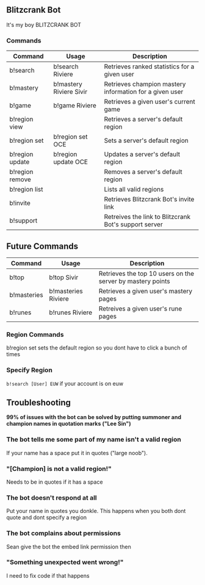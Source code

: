 ## Blitzcrank Bot

It's my boy BLITZCRANK BOT

### Commands

Command | Usage | Description
--------|-------------------|------------
b!search|b!search Riviere| Retrieves ranked statistics for a given user
b!mastery|b!mastery Riviere Sivir| Retrieves champion mastery information for a given user
b!game|b!game Riviere| Retrieves a given user's current game
b!region view||Retrieves a server's default region
b!region set|b!region set OCE|Sets a server's default region
b!region update|b!region update OCE|Updates a server's default region
b!region remove||Removes a server's default region
b!region list||Lists all valid regions
b!invite||Retrieves Blitzcrank Bot's invite link
b!support||Retreives the link to Blitzcrank Bot's support server

## Future Commands

Command | Usage | Description
--------|-------|------------
b!top|b!top Sivir|Retrieves the top 10 users on the server by mastery points
b!masteries|b!masteries Riviere| Retrieves a given user's mastery pages
b!runes|b!runes Riviere| Retreives a given user's rune pages

### Region Commands
b!region set sets the default region so you dont have to click a bunch of times

### Specify Region
`b!search [User] EUW` if your account is on euw

## Troubleshooting
**99% of issues with the bot can be solved by putting summoner and champion names in quotation marks ("Lee Sin")**
### The bot tells me some part of my name isn't a valid region
If your name has a space put it in quotes ("large noob").

### "[Champion] is not a valid region!"
Needs to be in quotes if it has a space

### The bot doesn't respond at all
Put your name in quotes you donkle. This happens when you both dont quote and dont specify a region

### The bot complains about permissions
Sean give the bot the embed link permission then

### "Something unexpected went wrong!"
I need to fix code if that happens
